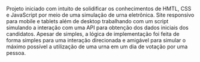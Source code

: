 Projeto iniciado com intuito de solidificar os conhecimentos de HMTL, CSS e JavaScript por meio de uma simulação de urna eletrônica.
Site responsivo para mobile e tablets além de desktop trabalhando com um script simulando a interação com uma API para obtenção dos dados iniciais dos candidatos.
Apesar de simples, a lógica de implementação foi feita de forma simples para uma interação direcionada e amigável para simular o máximo possível a utilização de uma urna em um dia de votação por uma pessoa.

